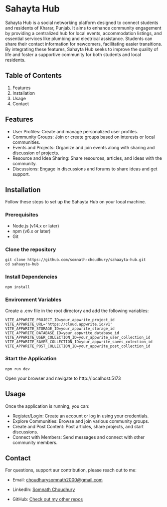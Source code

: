 # Sahayta Hub

Sahayta Hub is a social networking platform designed to connect students and residents of Kharar, Punjab. It aims to enhance community engagement by providing a centralized hub for local events, accommodation listings, and essential services like plumbing and electrical assistance. Students can share their contact information for newcomers, facilitating easier transitions. By integrating these features, Sahayta Hub seeks to improve the quality of life and foster a supportive community for both students and local residents.

## Table of Contents

  1. Features
  2. Installation
  3. Usage
  4. Contact

## Features

* User Profiles: Create and manage personalized user profiles.
* Community Groups: Join or create groups based on interests or local communities.
* Events and Projects: Organize and join events along with sharing and discussion of projects.
* Resource and Idea Sharing: Share resources, articles, and ideas with the community.
* Discussions: Engage in discussions and forums to share ideas and get support.


## Installation
Follow these steps to set up the Sahayta Hub on your local machine.

### Prerequisites
* Node.js (v14.x or later)
* npm (v6.x or later)
* Git

### Clone the repository

```
git clone https://github.com/somnath-choudhury/sahaayta-hub.git
cd sahaayta-hub
```

### Install Dependencies

```
npm install
```

### Environment Variables

Create a .env file in the root directory and add the following variables:

```
VITE_APPWRITE_PROJECT_ID=your_appwrite_project_id
VITE_APPWRITE_URL='https://cloud.appwrite.io/v1'
VITE_APPWRITE_STORAGE_ID=your_appwrite_storage_id
VITE_APPWRITE_DATABASE_ID=your_appwrite_database_id
VITE_APPWRITE_USER_COLLECTION_ID=your_appwrite_user_collection_id
VITE_APPWRITE_SAVES_COLLECTION_ID=your_appwrite_saves_colection_id
VITE_APPWRITE_POST_COLLECTION_ID=your_appwrite_post_collection_id
```

### Start the Application

```
npm run dev
```

Open your browser and navigate to http://localhost:5173

## Usage

Once the application is running, you can:

* Register/Login: Create an account or log in using your credentials.
* Explore Communities: Browse and join various community groups.
* Create and Post Content: Post articles, share projects, and start discussions.
* Connect with Members: Send messages and connect with other community members.


## Contact
For questions, support aur contribution, please reach out to me:

* Email: [choudhurysomnath2000@gmail.com](mailto:choudhurysomnath2000@gmail.com)

* LinkedIn: [Somnath Choudhury](https://linkedin.com/in/somnath-choudhury-719a30230)

* GitHub: [Check out my other repos](https://github.com/somnath-choudhury)
